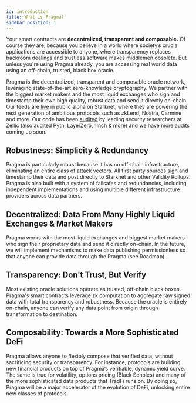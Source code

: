 ```yaml
---
id: introduction
title: What is Pragma?
sidebar_position: 1
---
```


Your smart contracts are **decentralized, transparent and composable.** Of course they are, because you believe in a world where society’s crucial applications are accessible to anyone, where transparency replaces backroom dealings and trustless software makes middlemen obsolete. But unless you're using Pragma already, you are accessing real world data using an off-chain, trusted, black box oracle.

Pragma is the decentralized, transparent and composable oracle network, leveraging state-of-the-art zero-knowledge cryptography. We partner with the biggest market makers and the most liquid exchanges who sign and timestamp their own high quality, robust data and send it directly on-chain. Our feeds are [live](https://pragma.build/) in public alpha on Starknet, where they are powering the next generation of ambitious protocols such as zkLend, Nostra, Carmine and more. Our code has been [audited](https://github.com/Zellic/publications/blob/master/Empiric%20Oracle%20-%20Zellic%20Audit%20Report.pdf) by leading security researchers at Zellic (also audited Pyth, LayerZero, 1Inch & more) and we have more audits coming up soon.

## Robustness: Simplicity & Redundancy

Pragma is particularly robust because it has no off-chain infrastructure, eliminating an entire class of attack vectors. All first party sources sign and timestamp their data and post directly to Starknet and other Validity Rollups.
Pragma is also built with a system of failsafes and redundancies, including independent implementations and using multiple different infrastructure providers across data partners.

## Decentralized: Data From Many Highly Liquid Exchanges & Market Makers

Pragma works with the most liquid exchanges and biggest market makers who sign their proprietary data and send it directly on-chain. In the future, we will implement mechanisms to make data publishing permissionless so that anyone can provide data through the Pragma (see Roadmap).

## Transparency: Don't Trust, But Verify

Most existing oracle solutions operate as trusted, off-chain black boxes. Pragma's smart contracts leverage zk computation to aggregate raw signed data with total transparency and robustness. Because the oracle is entirely on-chain, anyone can verify any data point from origin through transformation to destination.

## Composability: Towards a More Sophisticated DeFi

Pragma allows anyone to flexibly compose that verified data, without sacrificing security or transparency. For instance, protocols are building new financial products on top of Pragma’s verifiable, dynamic yield curve. The same is true for volatility, options pricing (Black Scholes) and many of the more sophisticated data products that TradFi runs on. By doing so, Pragma will be a major accelerator of the evolution of DeFi, unlocking entire new classes of protocols.
